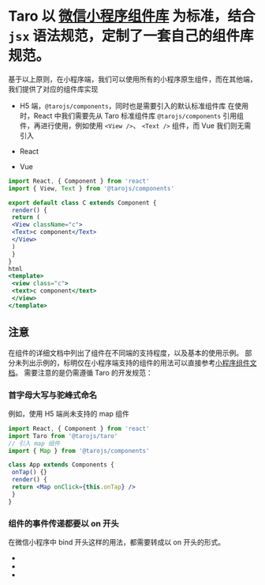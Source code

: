 # Taro 以 [微信小程序组件库](https://developers.weixin.qq.com/miniprogram/dev/component/) 为标准，结合 `jsx` 语法规范，定制了一套自己的组件库规范。
基于以上原则，在小程序端，我们可以使用所有的小程序原生组件，而在其他端，我们提供了对应的组件库实现

- H5 端，`@tarojs/components`，同时也是需要引入的默认标准组件库
在使用时，React 中我们需要先从 Taro 标准组件库 `@tarojs/components` 引用组件，再进行使用，例如使用 `<View />`、 `<Text />` 组件，而 Vue 我们则无需引入

- React
- Vue
```jsx
import React, { Component } from 'react'
import { View, Text } from '@tarojs/components'

export default class C extends Component {
 render() {
 return (
 <View className="c">
 <Text>c component</Text>
 </View>
 )
 }
}
html
<template>
 <view class="c">
 <text>c component</text>
 </view>
</template>
```

## 注意[​](components-desc.html#注意)
在组件的详细文档中列出了组件在不同端的支持程度，以及基本的使用示例。 部分未列出示例的，标明仅在小程序端支持的组件的用法可以直接参考[小程序组件文档](https://developers.weixin.qq.com/miniprogram/dev/component/)。
需要注意的是仍需遵循 Taro 的开发规范：
### 首字母大写与驼峰式命名[​](components-desc.html#首字母大写与驼峰式命名)
例如，使用 H5 端尚未支持的 map 组件
```jsx
import React, { Component } from 'react'
import Taro from '@tarojs/taro'
// 引入 map 组件
import { Map } from '@tarojs/components'

class App extends Components {
 onTap() {}
 render() {
 return <Map onClick={this.onTap} />
 }
}
```

### 组件的事件传递都要以 on 开头[​](components-desc.html#组件的事件传递都要以-on-开头)
在微信小程序中 bind 开头这样的用法，都需要转成以 on 开头的形式。

- 

- 
-
